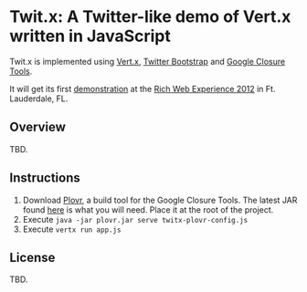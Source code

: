Twit.x: A Twitter-like demo of Vert.x written in JavaScript
=======================================================================================

Twit.x is implemented using [Vert.x](http://vertx.io), [Twitter Bootstrap](http://twitter.github.com/bootstrap/) and [Google Closure Tools](http://https://developers.google.com/closure/).

It will get its first [demonstration](http://therichwebexperience.com/conference/fort_lauderdale/2012/11/session?id=26435) at the [Rich Web Experience 2012](http://therichwebexperience.com) in Ft. Lauderdale, FL.

Overview
--------
TBD.


Instructions
------------------------

1. Download [Plovr](http://plovr.com), a build tool for the Google Closure Tools. The latest JAR found [here](http://code.google.com/p/plovr/downloads/list) is what you will need. Place it at the root of the project.
2. Execute `java -jar plovr.jar serve twitx-plovr-config.js`
3. Execute `vertx run app.js`

License
-------
TBD.

